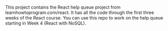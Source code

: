 This project contains the React help queue project from learnhowtoprogram.com/react. It has all the code through the first three weeks of the React course. You can use this repo to work on the help queue starting in Week 4 (React with NoSQL).
